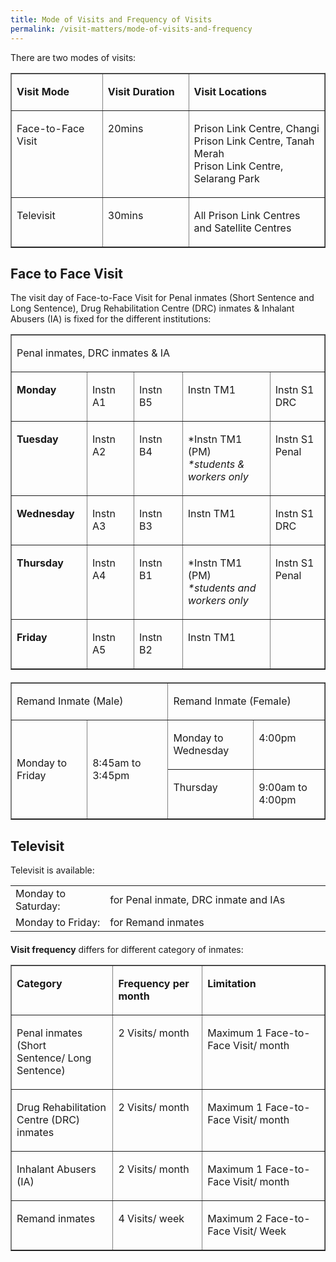 ```yaml
---
title: Mode of Visits and Frequency of Visits
permalink: /visit-matters/mode-of-visits-and-frequency
---
```

<p>There are two modes of visits:</p>
<table width="633" cellpadding="10" cellspacing="0" border="1" class="table">
  <tbody><tr class="headerbox headerwhite">
    <td valign="top" width="179"><p><strong>Visit Mode</strong></p></td>
    <td valign="top" width="161"><p><strong>Visit Duration</strong></p></td>
    <td valign="top" width="293"><p><strong>Visit Locations</strong></p></td>
  </tr>
  <tr class="cell">
    <td valign="top" width="179"><p>Face-to-Face Visit</p></td>
    <td valign="top" width="161"><p>20mins</p></td>
    <td valign="top" width="293"><p>Prison Link Centre, Changi<br>
      Prison Link Centre, Tanah Merah<br>Prison Link Centre, Selarang Park</p></td>
  </tr>
  <tr class="cell">
    <td valign="top" width="179"><p>Televisit </p></td>
    <td valign="top" width="161"><p>30mins</p></td>
    <td valign="top" width="293"><p>All Prison Link Centres and Satellite Centres</p></td>
  </tr>
</tbody></table>
<h2>Face to Face Visit</h2>
<p>The visit day of Face-to-Face Visit for Penal inmates (Short Sentence and Long Sentence), Drug Rehabilitation Centre (DRC) inmates &amp; Inhalant Abusers (IA) is fixed for the different institutions:</p>
<table style="margin-bottom: 20px;" cellpadding="10" cellspacing="0" border="1" class="table">
  <tbody><tr class="cellheader">
    <td valign="top" colspan="5" width="601"><p>Penal inmates,   DRC inmates &amp; IA</p></td>
  </tr>
  <tr class="cell">
    <td valign="top" width="120"><p><strong>Monday</strong></p></td>
    <td valign="top" width="87"><p>Instn A1</p></td>
    <td valign="top" width="94"><p>Instn B5</p></td>
    <td valign="top" width="189"><p>Instn TM1</p></td>
    <td valign="top" width="110"><p>Instn S1 DRC</p></td>
  </tr>
  <tr class="cell">
    <td valign="top" width="120"><p><strong>Tuesday</strong></p></td>
    <td valign="top" width="87"><p>Instn A2</p></td>
    <td valign="top" width="94"><p>Instn B4</p></td>
    <td valign="top" width="189"><p>*Instn TM1 (PM) <br>
      <em>*students &amp; workers only</em></p></td>
    <td valign="top" width="110"><p>Instn S1 Penal</p></td>
  </tr>
  <tr class="cell">
    <td valign="top" width="120"><p><strong>Wednesday</strong></p></td>
    <td valign="top" width="87"><p>Instn A3</p></td>
    <td valign="top" width="94"><p>Instn B3</p></td>
    <td valign="top" width="189"><p>Instn TM1</p></td>
    <td valign="top" width="110"><p>Instn S1 DRC<br></p></td>
  </tr>
  <tr class="cell">
    <td valign="top" width="120"><p><strong>Thursday</strong></p></td>
    <td valign="top" width="87"><p>Instn A4</p></td>
    <td valign="top" width="94"><p>Instn B1</p></td>
    <td valign="top" width="189"><p>*Instn TM1 (PM) <br>
      <em>*students and workers only</em></p></td>
    <td valign="top" width="110"><p>Instn S1 Penal</p></td>
  </tr>
  <tr class="cell">
    <td valign="top" width="120"><p><strong>Friday</strong></p></td>
    <td valign="top" width="87"><p>Instn A5</p></td>
    <td valign="top" width="94"><p>Instn B2</p></td>
    <td valign="top" width="189"><p>Instn TM1</p></td>
    <td valign="top" width="110"><p>&nbsp;</p></td>
  </tr>
</tbody></table>
<table cellpadding="10" cellspacing="0" border="1" class="table">
  <tbody><tr class="cellheader">
    <td valign="center" colspan="2" width="50%"><p>Remand Inmate (Male)</p></td>
    <td valign="center" colspan="2" width="50%"><p>Remand Inmate (Female)</p></td>
  </tr>
  <tr class="cell">
    <td valign="center" rowspan="2"><p>Monday to   Friday</p></td>
    <td valign="center" rowspan="2"><p>8:45am to 3:45pm</p></td>
    <td valign="top"><p>Monday to   Wednesday</p></td>
    <td valign="top"><p>4:00pm</p></td>
  </tr>
  <tr class="cell">
    <td valign="top"><p>Thursday</p></td>
    <td valign="top"><p>9:00am to   4:00pm</p></td>
  </tr>
</tbody></table>
<h2>Televisit</h2>
<p>Televisit is available:</p>
	  <table style="margin-bottom: 20px;" cellpadding="5" width="70%">
	  <tbody><tr>
		  <td width="30%" class="cellheader">Monday to Saturday:</td>
		  <td width="70%" class="cell">for Penal inmate, DRC inmate and IAs</td>
	  </tr>
	  <tr>
		  <td width="30%" class="cellheader">Monday to Friday:</td>
		  <td width="70%" class="cell">for Remand inmates</td>
	</tr>
	</tbody></table>
<p><strong>Visit frequency</strong> differs for different category of inmates:</p>
<table cellpadding="10" cellspacing="0" border="1" class="table">
  <tbody><tr class="headerbox headerwhite">
    <td valign="top" width="179"><p><strong>Category</strong></p></td>
    <td valign="top" width="161"><p><strong>Frequency per month </strong></p></td>
    <td valign="top" width="293"><p><strong>Limitation</strong></p></td>
  </tr>
  <tr class="cell">
    <td valign="top" width="179"><p>Penal inmates (Short Sentence/&nbsp;Long Sentence)</p></td>
    <td valign="top" width="161"><p>2 Visits/&nbsp;month</p></td>
    <td valign="top" width="293"><p>Maximum 1 Face-to-Face Visit/&nbsp;month</p></td>
  </tr>
  <tr class="cell">
    <td valign="top" width="179"><p>Drug Rehabilitation Centre (DRC) inmates</p></td>
    <td valign="top" width="161"><p>2 Visits/&nbsp;month</p></td>
    <td valign="top" width="293"><p>Maximum 1 Face-to-Face Visit/&nbsp;month</p></td>
  </tr>
  <tr class="cell">
    <td valign="top" width="179"><p>Inhalant Abusers (IA)</p></td>
    <td valign="top" width="161"><p>2 Visits/&nbsp;month</p></td>
    <td valign="top" width="293"><p>Maximum 1 Face-to-Face Visit/&nbsp;month</p></td>
  </tr>
  <tr class="cell">
    <td valign="top" width="179"><p>Remand inmates</p></td>
    <td valign="top" width="161"><p>4 Visits/&nbsp;week</p></td>
    <td valign="top" width="293"><p>Maximum 2 Face-to-Face Visit/&nbsp;Week</p></td>
  </tr>
</tbody></table>